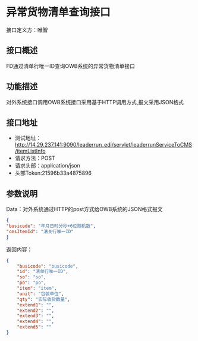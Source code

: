 # 异常货物清单查询接口

接口定义方：唯智

## 接口概述

  FD通过清单行唯一ID查询OWB系统的异常货物清单接口
  
## 功能描述

  对外系统接口调用OWB系统接口采用基于HTTP调用方式,报文采用JSON格式

## 接口地址  
  
  * 测试地址：http://14.29.237.141:9090/leaderrun_edi/servlet/leaderrunServiceToCMS/itemListInfo
  * 请求方法：POST
  * 请求头部：application/json
  * 头部Token:21596b33a4875896
  
## 参数说明
  
  Data：对外系统通过HTTP的post方式给OWB系统的JSON格式报文
  
  ```json
{
  "busicode": "年月日时分秒+6位随机数",   
  "cmsItemId": "清关行唯一ID"
}
```
  
返回内容：

```json
{
    "busicode": "busicode",
    "id": "清单行唯一ID",
    "so": "so",
    "po": "po",
    "item": "item",
    "unit": "包装单位",
    "qty": "实际收货数量",
    "extend1": "",
    "extend2": "",
    "extend3": "",
    "extend4": "",
    "extend5": ""
}
```
